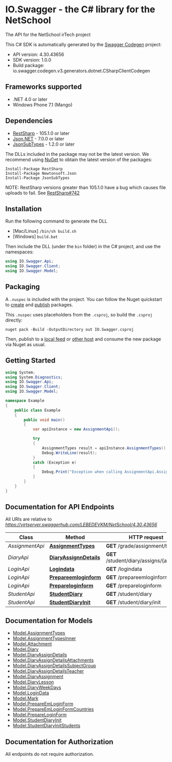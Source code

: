 # IO.Swagger - the C# library for the NetSchool

The API for the NetSchool irTech project

This C# SDK is automatically generated by the [Swagger Codegen](https://github.com/swagger-api/swagger-codegen) project:

- API version: 4.30.43656
- SDK version: 1.0.0
- Build package: io.swagger.codegen.v3.generators.dotnet.CSharpClientCodegen

<a name="frameworks-supported"></a>
## Frameworks supported
- .NET 4.0 or later
- Windows Phone 7.1 (Mango)

<a name="dependencies"></a>
## Dependencies
- [RestSharp](https://www.nuget.org/packages/RestSharp) - 105.1.0 or later
- [Json.NET](https://www.nuget.org/packages/Newtonsoft.Json/) - 7.0.0 or later
- [JsonSubTypes](https://www.nuget.org/packages/JsonSubTypes/) - 1.2.0 or later

The DLLs included in the package may not be the latest version. We recommend using [NuGet](https://docs.nuget.org/consume/installing-nuget) to obtain the latest version of the packages:
```
Install-Package RestSharp
Install-Package Newtonsoft.Json
Install-Package JsonSubTypes
```

NOTE: RestSharp versions greater than 105.1.0 have a bug which causes file uploads to fail. See [RestSharp#742](https://github.com/restsharp/RestSharp/issues/742)

<a name="installation"></a>
## Installation
Run the following command to generate the DLL
- [Mac/Linux] `/bin/sh build.sh`
- [Windows] `build.bat`

Then include the DLL (under the `bin` folder) in the C# project, and use the namespaces:
```csharp
using IO.Swagger.Api;
using IO.Swagger.Client;
using IO.Swagger.Model;
```
<a name="packaging"></a>
## Packaging

A `.nuspec` is included with the project. You can follow the Nuget quickstart to [create](https://docs.microsoft.com/en-us/nuget/quickstart/create-and-publish-a-package#create-the-package) and [publish](https://docs.microsoft.com/en-us/nuget/quickstart/create-and-publish-a-package#publish-the-package) packages.

This `.nuspec` uses placeholders from the `.csproj`, so build the `.csproj` directly:

```
nuget pack -Build -OutputDirectory out IO.Swagger.csproj
```

Then, publish to a [local feed](https://docs.microsoft.com/en-us/nuget/hosting-packages/local-feeds) or [other host](https://docs.microsoft.com/en-us/nuget/hosting-packages/overview) and consume the new package via Nuget as usual.

<a name="getting-started"></a>
## Getting Started

```csharp
using System;
using System.Diagnostics;
using IO.Swagger.Api;
using IO.Swagger.Client;
using IO.Swagger.Model;

namespace Example
{
    public class Example
    {
        public void main()
        {
            var apiInstance = new AssignmentApi();

            try
            {
                AssignmentTypes result = apiInstance.AssignmentTypes();
                Debug.WriteLine(result);
            }
            catch (Exception e)
            {
                Debug.Print("Exception when calling AssignmentApi.AssignmentTypes: " + e.Message );
            }
        }
    }
}
```

<a name="documentation-for-api-endpoints"></a>
## Documentation for API Endpoints

All URIs are relative to *https://virtserver.swaggerhub.com/LEBEDEVKM/NetSchool/4.30.43656*

Class | Method | HTTP request | Description
------------ | ------------- | ------------- | -------------
*AssignmentApi* | [**AssignmentTypes**](docs/AssignmentApi.md#assignmenttypes) | **GET** /grade/assignment/types | 
*DiaryApi* | [**DiaryAssignnDetails**](docs/DiaryApi.md#diaryassignndetails) | **GET** /student/diary/assigns/{assignId} | 
*LoginApi* | [**Logindata**](docs/LoginApi.md#logindata) | **GET** /logindata | 
*LoginApi* | [**Prepareemloginform**](docs/LoginApi.md#prepareemloginform) | **GET** /prepareemloginform | 
*LoginApi* | [**Prepareloginform**](docs/LoginApi.md#prepareloginform) | **GET** /prepareloginform | 
*StudentApi* | [**StudentDiary**](docs/StudentApi.md#studentdiary) | **GET** /student/diary | 
*StudentApi* | [**StudentDiaryInit**](docs/StudentApi.md#studentdiaryinit) | **GET** /student/diary/init | 

<a name="documentation-for-models"></a>
## Documentation for Models

 - [Model.AssignmentTypes](docs/AssignmentTypes.md)
 - [Model.AssignmentTypesInner](docs/AssignmentTypesInner.md)
 - [Model.Attachment](docs/Attachment.md)
 - [Model.Diary](docs/Diary.md)
 - [Model.DiaryAssignDetails](docs/DiaryAssignDetails.md)
 - [Model.DiaryAssignDetailsAttachments](docs/DiaryAssignDetailsAttachments.md)
 - [Model.DiaryAssignDetailsSubjectGroup](docs/DiaryAssignDetailsSubjectGroup.md)
 - [Model.DiaryAssignDetailsTeacher](docs/DiaryAssignDetailsTeacher.md)
 - [Model.DiaryAssignment](docs/DiaryAssignment.md)
 - [Model.DiaryLesson](docs/DiaryLesson.md)
 - [Model.DiaryWeekDays](docs/DiaryWeekDays.md)
 - [Model.LoginData](docs/LoginData.md)
 - [Model.Mark](docs/Mark.md)
 - [Model.PrepareEmLoginForm](docs/PrepareEmLoginForm.md)
 - [Model.PrepareEmLoginFormCountries](docs/PrepareEmLoginFormCountries.md)
 - [Model.PrepareLoginForm](docs/PrepareLoginForm.md)
 - [Model.StudentDiaryInit](docs/StudentDiaryInit.md)
 - [Model.StudentDiaryInitStudents](docs/StudentDiaryInitStudents.md)

<a name="documentation-for-authorization"></a>
## Documentation for Authorization

All endpoints do not require authorization.
